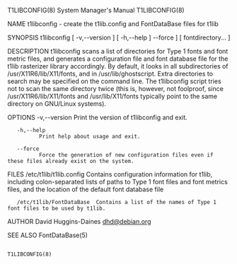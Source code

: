 T1LIBCONFIG(8)                                                                             System Manager's Manual                                                                             T1LIBCONFIG(8)



NAME
       t1libconfig - create the t1lib.config and FontDataBase files for t1lib

SYNOPSIS
       t1libconfig [ -v,--version ] [ -h,--help ] --force ] [ fontdirectory...  ]

DESCRIPTION
       t1libconfig  scans  a list of directories for Type 1 fonts and font metric files, and generates a configuration file and font database file for the t1lib rasterizer library accordingly.  By default,
       it looks in all subdirectories of /usr/X11R6/lib/X11/fonts, and in /usr/lib/ghostscript.  Extra directories to search may be specified on the command line.  The t1libconfig script tries not to  scan
       the same directory twice (this is, however, not foolproof, since /usr/X11R6/lib/X11/fonts and /usr/lib/X11/fonts typically point to the same directory on GNU/Linux systems).

OPTIONS
       -v,--version
              Print the version of t1libconfig and exit.

       -h,--help
              Print help about usage and exit.

       --force
              Force the generation of new configuration files even if these files already exist on the system.

FILES
       /etc/t1lib/t1lib.config  Contains  configuration  information  for  t1lib,  including colon-separated lists of paths to Type 1 font files and font metrics files, and the location of the default font
                                database file

       /etc/t1lib/FontDataBase  Contains a list of the names of Type 1 font files to be used by t1lib.

AUTHOR
       David Huggins-Daines <dhd@debian.org>

SEE ALSO
       FontDataBase(5)




                                                                                                                                                                                               T1LIBCONFIG(8)
